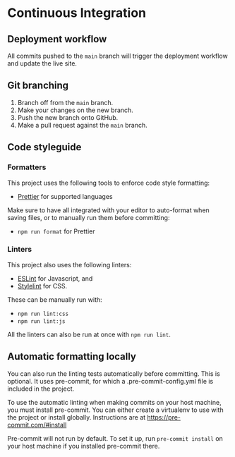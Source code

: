 # Continuous Integration

## Deployment workflow

All commits pushed to the `main` branch will trigger the deployment workflow
and update the live site.

## Git branching

1. Branch off from the `main` branch.
2. Make your changes on the new branch.
3. Push the new branch onto GitHub.
4. Make a pull request against the `main` branch.

## Code styleguide

### Formatters

This project uses the following tools to enforce code style formatting:

- [Prettier](https://prettier.io/) for supported languages

Make sure to have all integrated with your editor to auto-format when saving
files, or to manually run them before committing:

- `npm run format` for Prettier

### Linters

This project also uses the following linters:

- [ESLint](https://eslint.org/) for Javascript, and
- [Stylelint](https://stylelint.io/) for CSS.

These can be manually run with:

- `npm run lint:css`
- `npm run lint:js`

All the linters can also be run at once with `npm run lint`.

## Automatic formatting locally

You can also run the linting tests automatically before committing. This is
optional. It uses pre-commit, for which a .pre-commit-config.yml file is
included in the project.

To use the automatic linting when making commits on your host machine, you must
install pre-commit. You can either create a virtualenv to use with the project
or install globally. Instructions are at https://pre-commit.com/#install

Pre-commit will not run by default. To set it up, run `pre-commit install`
on your host machine if you installed pre-commit there.
